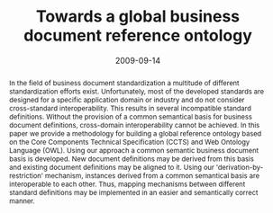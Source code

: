 ---
abstract: In the field of business document standardization a multitude of different
  standardization efforts exist. Unfortunately, most of the developed standards are
  designed for a specific application domain or industry and do not consider cross-standard
  interoperability. This results in several incompatible standard definitions. Without
  the provision of a common semantical basis for business document definitions, cross-domain
  interoperability cannot be achieved.  In this paper we provide a methodology for
  building a global reference ontology based on the Core Components Technical Specification
  (CCTS) and Web Ontology Language (OWL). Using our approach a common semantic business
  document basis is developed. New document definitions may be derived from this basis
  and existing document definitions may be aligned to it. Using our 'derivation-by-restriction'
  mechanism, instances derived from a common semantical basis are interoperable to
  each other. Thus, mapping mechanisms between different standard definitions may
  be implemented in an easier and semantically correct manner.
authors:
- Philipp Liegl
- Christian Huemer
- Marco Zapletal
date: '2009-09-14'
featured: false
publication_types:
- '0'
publishDate: '2009-09-14'
title: Towards a global business document reference ontology
url_pdf: http://publik.tuwien.ac.at/files/PubDat_177763.pdf
---